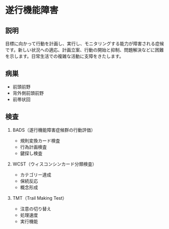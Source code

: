 
# 遂行機能障害

## 説明

目標に向かって行動を計画し、実行し、モニタリングする能力が障害される症候です。新しい状況への適応、計画立案、行動の開始と抑制、問題解決などに困難を示します。日常生活での複雑な活動に支障をきたします。

## 病巣

- 前頭前野
- 背外側前頭前野
- 前帯状回

## 検査

1. BADS（遂行機能障害症候群の行動評価）

   - 規則変換カード検査
   - 行為計画検査
   - 鍵探し検査

2. WCST（ウィスコンシンカード分類検査）

   - カテゴリー達成
   - 保続反応
   - 概念形成

3. TMT（Trail Making Test）
   - 注意の切り替え
   - 処理速度
   - 実行機能
